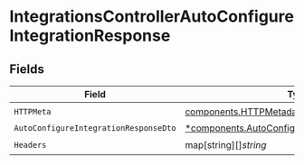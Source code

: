 # IntegrationsControllerAutoConfigureIntegrationResponse


## Fields

| Field                                                                                                             | Type                                                                                                              | Required                                                                                                          | Description                                                                                                       |
| ----------------------------------------------------------------------------------------------------------------- | ----------------------------------------------------------------------------------------------------------------- | ----------------------------------------------------------------------------------------------------------------- | ----------------------------------------------------------------------------------------------------------------- |
| `HTTPMeta`                                                                                                        | [components.HTTPMetadata](../../models/components/httpmetadata.md)                                                | :heavy_check_mark:                                                                                                | N/A                                                                                                               |
| `AutoConfigureIntegrationResponseDto`                                                                             | [*components.AutoConfigureIntegrationResponseDto](../../models/components/autoconfigureintegrationresponsedto.md) | :heavy_minus_sign:                                                                                                | OK                                                                                                                |
| `Headers`                                                                                                         | map[string][]*string*                                                                                             | :heavy_check_mark:                                                                                                | N/A                                                                                                               |
